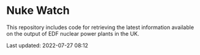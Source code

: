 # Nuke Watch

This repository includes code for retrieving the latest information available on the output of EDF nuclear power plants in the UK.

Last updated: 2022-07-27 08:12